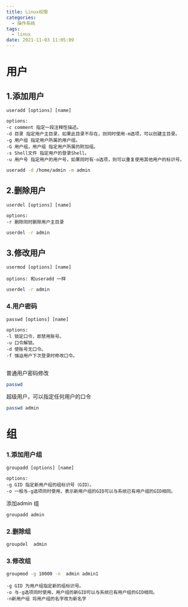 ```yaml
---
title: Linux权限
categories:
  - 操作系统
tags:
  - linux
date: 2021-11-03 11:05:09
---
```


# 用户

## 1.添加用户

```text
useradd [options] [name]

options:
-c comment 指定一段注释性描述。
-d 目录 指定用户主目录，如果此目录不存在，则同时使用-m选项，可以创建主目录。
-g 用户组 指定用户所属的用户组。
-G 用户组，用户组 指定用户所属的附加组。
-s Shell文件 指定用户的登录Shell。
-u 用户号 指定用户的用户号，如果同时有-o选项，则可以重复使用其他用户的标识号。

```
```bash
useradd -d /home/admin -m admin
```

## 2.删除用户
```text
userdel [options] [name]

options:
-r 删除同时删除用户主目录

```
```bash
userdel -r admin
```

## 3.修改用户
```text
usermod [options] [name]

options: 和useradd 一样
```
```bash
userdel -r admin
```

### 4.用户密码

```text
passwd [options] [name]

options:
-l 锁定口令，即禁用账号。
-u 口令解锁。
-d 使账号无口令。
-f 强迫用户下次登录时修改口令。


```
普通用户密码修改
```bash
passwd
```
超级用户，可以指定任何用户的口令
```bash
passwd admin 
```

# 组

### 1.添加用户组

```text
groupadd [options] [name]

options:
-g GID 指定新用户组的组标识号（GID）。
-o 一般与-g选项同时使用，表示新用户组的GID可以与系统已有用户组的GID相同。

```
添加admin 组
```bash
groupadd admin
```

### 2.删除组
```bash
groupdel  admin 
```

### 3.修改组
```bash
groupmod -g 10000 -n  admin admin1 
```

```text
-g GID 为用户组指定新的组标识号。
-o 与-g选项同时使用，用户组的新GID可以与系统已有用户组的GID相同。
-n新用户组 将用户组的名字改为新名字
```